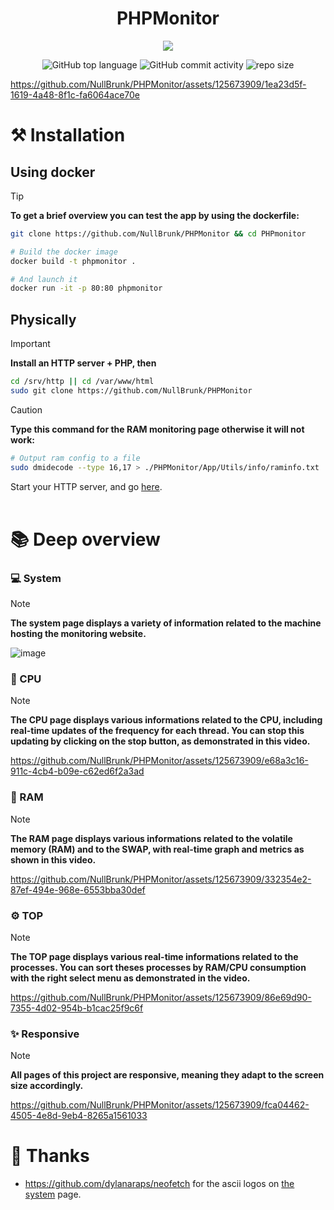 <div align="center">

# PHPMonitor  

<img src="https://readme-typing-svg.demolab.com?font=Iosevka+Nerd+Font&weight=900&pause=1000&color=6791C9&background=0C0E0F00&center=true&vCenter=true&width=700&lines=Display%20real-time%20system%20metrics.">
 

<br/>  
 
![GitHub top language](https://img.shields.io/github/languages/top/NullBrunk/PHPMonitor?style=for-the-badge)
![GitHub commit activity](https://img.shields.io/github/commit-activity/m/NullBrunk/PHPMonitor?style=for-the-badge)
![repo size](https://img.shields.io/github/repo-size/NullBrunk/PHPMonitor?style=for-the-badge)

</div>

https://github.com/NullBrunk/PHPMonitor/assets/125673909/1ea23d5f-1619-4a48-8f1c-fa6064ace70e


# ⚒️ Installation

## Using docker
> [!TIP]
> **To get a brief overview you can test the app by using the dockerfile:**

```bash
git clone https://github.com/NullBrunk/PHPMonitor && cd PHPmonitor

# Build the docker image
docker build -t phpmonitor .

# And launch it
docker run -it -p 80:80 phpmonitor
```

## Physically

> [!IMPORTANT]
> **Install an HTTP server + PHP, then**

```bash
cd /srv/http || cd /var/www/html
sudo git clone https://github.com/NullBrunk/PHPMonitor
```

> [!CAUTION]
> **Type this command for the RAM monitoring page otherwise it will not work:**

```bash
# Output ram config to a file
sudo dmidecode --type 16,17 > ./PHPMonitor/App/Utils/info/raminfo.txt
```

Start your HTTP server, and go <a href="http://127.0.0.1/PHPMonitor/">here</a>.
<br><br>

# 📚 Deep overview
### 💻 System

> [!NOTE]
> **The system page displays a variety of information related to the machine hosting the monitoring website.**

![image](https://github.com/NullBrunk/PHPMonitor/assets/125673909/182d47c1-8a0f-4e09-aa9b-c8311605f042)


### 🔳 CPU

> [!NOTE]
> **The CPU page displays various informations related to the CPU, including real-time updates of the frequency for each thread. You can stop this updating by clicking on the stop button, as demonstrated in this video.**

https://github.com/NullBrunk/PHPMonitor/assets/125673909/e68a3c16-911c-4cb4-b09e-c62ed6f2a3ad

### 💾 RAM

> [!NOTE]
> **The RAM page displays various informations related to the volatile memory (RAM) and to the SWAP, with real-time graph and metrics as shown in this video.**


https://github.com/NullBrunk/PHPMonitor/assets/125673909/332354e2-87ef-494e-968e-6553bba30def


### ⚙️ TOP 

> [!NOTE]
> **The TOP page displays various real-time informations related to the processes. You can sort theses processes by RAM/CPU consumption with the right select menu as demonstrated in the video.**

https://github.com/NullBrunk/PHPMonitor/assets/125673909/86e69d90-7355-4d02-954b-b1cac25f9c6f

### ✨ Responsive
> [!NOTE]
> **All pages of this project are responsive, meaning they adapt to the screen size accordingly.**

https://github.com/NullBrunk/PHPMonitor/assets/125673909/fca04462-4505-4e8d-9eb4-8265a1561033


# 🤝 Thanks
- https://github.com/dylanaraps/neofetch for the ascii logos on <a href="https://github.com/NullBrunk/PHPMonitor/blob/main/system.php">the system</a> page.
